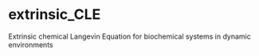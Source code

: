 # extrinsic_CLE
Extrinsic chemical Langevin Equation for biochemical systems in dynamic environments

